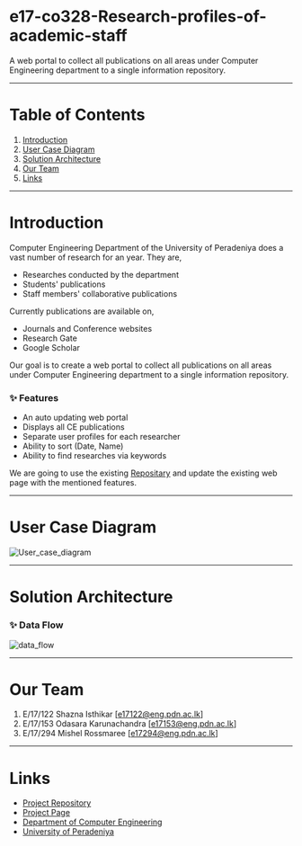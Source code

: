 # e17-co328-Research-profiles-of-academic-staff
A web portal to collect all publications on all areas under Computer Engineering department to a single information repository.

---
# Table of Contents
1. [Introduction](#introduction)
2. [User Case Diagram](#user-case-diagram)
3. [Solution Architecture](#solution-architecture)
4. [Our Team](#our-team)
5. [Links](#links)

---

# Introduction
Computer Engineering Department of the University of Peradeniya does a vast number of research for an year. They are,
- Researches conducted by the department
- Students' publications
- Staff members' collaborative publications
  
 Currently publications are available on,
- Journals and Conference websites
- Research Gate
- Google Scholar

Our goal is to create a web portal to collect all publications on all areas under Computer Engineering department to a single information repository.

### ✨ Features
- An auto updating web portal
- Displays all CE publications
- Separate user profiles for each researcher
- Ability to sort (Date, Name)
- Ability to find researches via keywords

We are going to use the existing [Repositary](https://github.com/cepdnaclk/people.ce.pdn.ac.lk) and update the existing web page with the mentioned features.

---
# User Case Diagram
![User_case_diagram](https://user-images.githubusercontent.com/85993992/158926666-5ba62e34-5142-4af4-9c9e-b32a15944913.png)

---
# Solution Architecture
### ✨ Data Flow
![data_flow](https://user-images.githubusercontent.com/85993992/158926696-e2eb1993-8e2f-4082-8990-dcf035013118.png)

---
# Our Team
1. E/17/122 Shazna Isthikar [[e17122@eng.pdn.ac.lk](mailto:e17122@eng.pdn.ac.lk)]
2. E/17/153 Odasara Karunachandra [[e17153@eng.pdn.ac.lk](mailto:e17153@eng.pdn.ac.lk)]
3. E/17/294 Mishel Rossmaree [[e17294@eng.pdn.ac.lk](mailto:e17294@eng.pdn.ac.lk)]
---
# Links
- [Project Repository](https://github.com/cepdnaclk/e17-co328-Research-profiles-of-academic-staff/)
- [Project Page](https://cepdnaclk.github.io/e17-co328-Research-profiles-of-academic-staff/)
- [Department of Computer Engineering](http://www.ce.pdn.ac.lk/)
- [University of Peradeniya](https://eng.pdn.ac.lk/)





